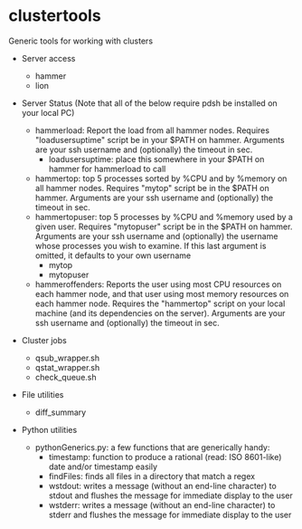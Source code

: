 clustertools
============

Generic tools for working with clusters

* Server access
  - hammer
  - lion

* Server Status (Note that all of the below require pdsh be installed on your local PC)
  - hammerload: Report the load from all hammer nodes. Requires "loadusersuptime" script be in your $PATH on hammer. Arguments are your ssh username and (optionally) the timeout in sec.
    + loadusersuptime: place this somewhere in your $PATH on hammer for hammerload to call
  - hammertop: top 5 processes sorted by %CPU and by %memory on all hammer nodes. Requires "mytop" script be in the $PATH on hammer. Arguments are your ssh username and (optionally) the timeout in sec.
  - hammertopuser: top 5 processes by %CPU and %memory used by a given user. Requires "mytopuser" script be in the $PATH on hammer. Arguments are your ssh username and (optionally) the username whose processes you wish to examine. If this last argument is omitted, it defaults to your own username
    + mytop
    + mytopuser
  - hammeroffenders: Reports the user using most CPU resources on each hammer node, and that user using most memory resources on each hammer node. Requires the "hammertop" script on your local machine (and its dependencies on the server). Arguments are your ssh username and (optionally) the timeout in sec.

* Cluster jobs
  - qsub_wrapper.sh
  - qstat_wrapper.sh
  - check_queue.sh

* File utilities
  - diff_summary

* Python utilities
  - pythonGenerics.py: a few functions that are generically handy:
    + timestamp: function to produce a rational (read: ISO 8601-like) date and/or timestamp easily
    + findFiles: finds all files in a directory that match a regex
    + wstdout: writes a message (without an end-line character) to stdout and flushes the message for immediate display to the user
    + wstderr: writes a message (without an end-line character) to stderr and flushes the message for immediate display to the user
